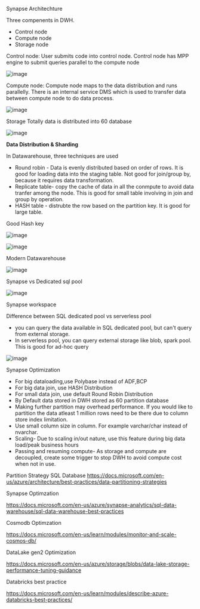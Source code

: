Synapse Architechture

Three compenents in DWH.
* Control node
* Compute node
* Storage node

Control node:
  User submits code into control node. 
  Control node has MPP engine to submit queries parallel to the compute node
  
![image](https://user-images.githubusercontent.com/38088886/110204586-a46adf80-7e6b-11eb-89b7-220cc4de9da9.png)

Compute node:
 Compute node maps to the data distribution and runs parallelly.
 There is an internal service DMS which is used to transfer data between compute node to do data process.

![image](https://user-images.githubusercontent.com/38088886/110204644-0d525780-7e6c-11eb-9bfb-eb667c98e6a6.png)


Storage
 Totally data is distributed into 60 database
 
![image](https://user-images.githubusercontent.com/38088886/110204790-e8aaaf80-7e6c-11eb-9cc1-39e8b4852a3a.png)

**Data Distribution & Sharding**

In Datawarehouse, three techniques are used
* Round robin - Data is evenly distributed based on order of rows. It is good for loading data into the staging table. Not good for join/group by, because it requires data transformation.
* Replicate table- copy the cache of data in all the conmpute to avoid data tranfer among the node. This is good for small table involving in join and group by operation.
* HASH table - distrubte the row based on the partition key. It is good for large table.

Good Hash key

![image](https://user-images.githubusercontent.com/38088886/110205297-24df0f80-7e6f-11eb-9cdf-3d51083525b9.png)

![image](https://user-images.githubusercontent.com/38088886/110205307-32949500-7e6f-11eb-9544-144be910b8a0.png)


Modern Datawarehouse

![image](https://user-images.githubusercontent.com/38088886/109928775-b6a71b00-7cbd-11eb-9992-03083ed24afe.png)

Synapse vs Dedicated sql pool

![image](https://user-images.githubusercontent.com/38088886/110075741-32b36880-7d7b-11eb-8ee3-dbf351445dc6.png)


Synapse workspace

Difference between SQL dedicated pool vs serverless pool
* you can query the data available in SQL dedicated pool, but can't query from external storage.
* In serverless pool, you can query external storage like blob, spark pool. This is good for ad-hoc query

![image](https://user-images.githubusercontent.com/38088886/110197960-d61d7f80-7e46-11eb-99fd-e7b9bca4cd13.png)




Synapse Optimization

* For big dataloading,use Polybase instead of ADF,BCP
* For big data join, use HASH Distribution
* For small data join, use default Round Robin Distribution
* By Default data stored in DWH stored as 60 partition database
* Making further partition may overhead performance. If you would like to partition the data atleast 1 million rows need to be there due to column store index limitation.
* Use small column size in column. For example varchar/char instead of nvarchar.
* Scaling- Due to scaling in/out nature, use this feature during big data load/peak business hours
* Passing and resuming compute- As storage and compute are decoupled, create some trigger to stop DWH to avoid compute cost when not in use.


Partition Strategy
SQL Database
https://docs.microsoft.com/en-us/azure/architecture/best-practices/data-partitioning-strategies

Synapse Optimzation

https://docs.microsoft.com/en-us/azure/synapse-analytics/sql-data-warehouse/sql-data-warehouse-best-practices

Cosmodb Optimzation

https://docs.microsoft.com/en-us/learn/modules/monitor-and-scale-cosmos-db/

DataLake gen2 Optimization

https://docs.microsoft.com/en-us/azure/storage/blobs/data-lake-storage-performance-tuning-guidance

Databricks best practice

https://docs.microsoft.com/en-us/learn/modules/describe-azure-databricks-best-practices/


